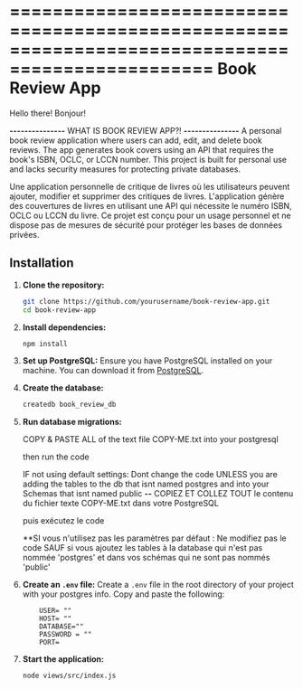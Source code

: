 =================================================================================================
Book Review App
=================================================================================================


Hello there! Bonjour!



**---------------**
WHAT IS BOOK REVIEW APP?!
**---------------**
A personal book review application where users can add, edit, and delete book reviews. The app generates book covers using an API that requires the book's ISBN, OCLC, or LCCN number. This project is built for personal use and lacks security measures for protecting private databases.

Une application personnelle de critique de livres où les utilisateurs peuvent ajouter, modifier et supprimer des critiques de livres. L'application génère des couvertures de livres en utilisant une API qui nécessite le numéro ISBN, OCLC ou LCCN du livre. Ce projet est conçu pour un usage personnel et ne dispose pas de mesures de sécurité pour protéger les bases de données privées.


## Installation


1. **Clone the repository:**
    ```bash
    git clone https://github.com/yourusername/book-review-app.git 
    cd book-review-app
    ```

2. **Install dependencies:**
    ```bash
    npm install
    ```

3. **Set up PostgreSQL:**
    Ensure you have PostgreSQL installed on your machine. You can download it from [PostgreSQL](https://www.postgresql.org/download/).

4. **Create the database:**
    ```bash
    createdb book_review_db
    ```

5. **Run database migrations:**

    COPY & PASTE ALL of the text file COPY-ME.txt into your postgresql

    then run the code

    IF not using default settings:
    Dont change the code UNLESS you are adding the tables to the db that isnt named postgres and into your Schemas that isnt named public
    **--**
    COPIEZ ET COLLEZ TOUT le contenu du fichier texte COPY-ME.txt dans votre PostgreSQL

    puis exécutez le code

    **SI vous n'utilisez pas les paramètres par défaut :
    Ne modifiez pas le code SAUF si vous ajoutez les tables à la database qui n'est pas nommée 'postgres' et dans vos schémas qui ne sont pas nommés 'public'
    

6. **Create an `.env` file:**
    Create a `.env` file in the root directory of your project with your postgres info.
    Copy and paste the following:
    ```env
        USER= ""
        HOST= ""
        DATABASE=""
        PASSWORD = ""
        PORT=
    ```

7. **Start the application:**
    ```bash
    node views/src/index.js
    ```
